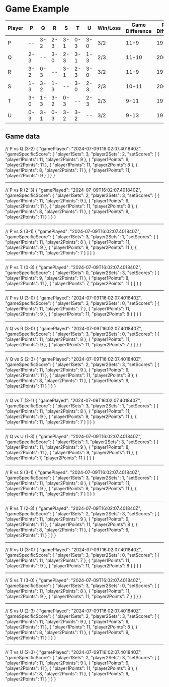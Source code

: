 # Game Example

| Player | P   | Q   | R   | S   | T   | U   | Win/Loss | Game Difference | Points Difference | Match Points | Initial Rank |
|--------|-----|-----|-----|-----|-----|-----|----------|-----------------|-------------------|--------------|--------------|
| P      | --  | 3-2 | 2-3 | 3-1 | 0-3 | 3-0 | 3/2      | 11-9            | 197/190                | 8            |              |
| Q      | 2-3 | --  | 3-0 | 2-3 | 3-1 | 1-3 | 2/3      | 11-10           | 206/201                | 7            |              |
| R      | 3-2 | 0-3 | --  | 3-1 | 2-3 | 3-0 | 3/2      | 11-9            | 197/190                | 8            |              |
| S      | 1-3 | 3-2 | 1-3 | --  | 3-0 | 2-3 | 2/3      | 10-11           | 206/201                | 7            |              |
| T      | 3-0 | 1-3 | 3-2 | 0-3 | --  | 2-3 | 2/3      | 9-11            | 197/190                | 7            |              |
| U      | 0-3 | 3-1 | 0-3 | 3-2 | 3-2 | --  | 3/2      | 9-13            | 197/190                | 8            |              |



## Game data

// P vs Q (3-2)
{
    "gamePlayed": "2024-07-09T16:02:07.401840Z",
    "gameSpecificScore": {
      "player1Sets": 3,
      "player2Sets": 2,
      "setScores": [
        { "player1Points": 11, "player2Points": 9 },
        { "player1Points": 9, "player2Points": 11 },
        { "player1Points": 11, "player2Points": 8 },
        { "player1Points": 8, "player2Points": 11 },
        { "player1Points": 11, "player2Points": 9 }
      ]
    }
}

-------------------------------------

// P vs R (2-3)
{
    "gamePlayed": "2024-07-09T16:02:07.401840Z",
    "gameSpecificScore": {
      "player1Sets": 2,
      "player2Sets": 3,
      "setScores": [
        { "player1Points": 11, "player2Points": 9 },
        { "player1Points": 9, "player2Points": 11 },
        { "player1Points": 11, "player2Points": 8 },
        { "player1Points": 8, "player2Points": 11 },
        { "player1Points": 9, "player2Points": 11 }
      ]
    }
}

-------------------------------------

// P vs S (3-1)
{
    "gamePlayed": "2024-07-09T16:02:07.401840Z",
    "gameSpecificScore": {
      "player1Sets": 3,
      "player2Sets": 1,
      "setScores": [
        { "player1Points": 11, "player2Points": 8 },
        { "player1Points": 11, "player2Points": 9 },
        { "player1Points": 9, "player2Points": 11 },
        { "player1Points": 11, "player2Points": 7 }
      ]
    }
}

-------------------------------------

// P vs T (0-3)
{
    "gamePlayed": "2024-07-09T16:02:07.401840Z",
    "gameSpecificScore": {
      "player1Sets": 0,
      "player2Sets": 3,
      "setScores": [
        { "player1Points": 9, "player2Points": 11 },
        { "player1Points": 8, "player2Points": 11 },
        { "player1Points": 7, "player2Points": 11 }
      ]
    }
}

-------------------------------------

// P vs U (3-0)
{
    "gamePlayed": "2024-07-09T16:02:07.401840Z",
    "gameSpecificScore": {
      "player1Sets": 3,
      "player2Sets": 0,
      "setScores": [
        { "player1Points": 11, "player2Points": 7 },
        { "player1Points": 11, "player2Points": 9 },
        { "player1Points": 11, "player2Points": 8 }
      ]
    }
}

-------------------------------------

// Q vs R (3-0)
{
    "gamePlayed": "2024-07-09T16:02:07.401840Z",
    "gameSpecificScore": {
      "player1Sets": 3,
      "player2Sets": 0,
      "setScores": [
        { "player1Points": 11, "player2Points": 8 },
        { "player1Points": 11, "player2Points": 9 },
        { "player1Points": 11, "player2Points": 7 }
      ]
    }
}

-------------------------------------

// Q vs S (2-3)
{
    "gamePlayed": "2024-07-09T16:02:07.401840Z",
    "gameSpecificScore": {
      "player1Sets": 2,
      "player2Sets": 3,
      "setScores": [
        { "player1Points": 11, "player2Points": 9 },
        { "player1Points": 9, "player2Points": 11 },
        { "player1Points": 11, "player2Points": 8 },
        { "player1Points": 8, "player2Points": 11 },
        { "player1Points": 9, "player2Points": 11 }
      ]
    }
}

-------------------------------------

// Q vs T (3-1)
{
    "gamePlayed": "2024-07-09T16:02:07.401840Z",
    "gameSpecificScore": {
      "player1Sets": 3,
      "player2Sets": 1,
      "setScores": [
        { "player1Points": 11, "player2Points": 8 },
        { "player1Points": 11, "player2Points": 9 },
        { "player1Points": 9, "player2Points": 11 },
        { "player1Points": 11, "player2Points": 7 }
      ]
    }
}

-------------------------------------

// Q vs U (1-3)
{
    "gamePlayed": "2024-07-09T16:02:07.401840Z",
    "gameSpecificScore": {
      "player1Sets": 1,
      "player2Sets": 3,
      "setScores": [
        { "player1Points": 11, "player2Points": 9 },
        { "player1Points": 8, "player2Points": 11 },
        { "player1Points": 9, "player2Points": 11 },
        { "player1Points": 7, "player2Points": 11 }
      ]
    }
}

-------------------------------------

// R vs S (3-1)
{
    "gamePlayed": "2024-07-09T16:02:07.401840Z",
    "gameSpecificScore": {
      "player1Sets": 3,
      "player2Sets": 1,
      "setScores": [
        { "player1Points": 11, "player2Points": 8 },
        { "player1Points": 11, "player2Points": 9 },
        { "player1Points": 9, "player2Points": 11 },
        { "player1Points": 11, "player2Points": 7 }
      ]
    }
}

-------------------------------------

// R vs T (2-3)
{
    "gamePlayed": "2024-07-09T16:02:07.401840Z",
    "gameSpecificScore": {
      "player1Sets": 2,
      "player2Sets": 3,
      "setScores": [
        { "player1Points": 11, "player2Points": 9 },
        { "player1Points": 9, "player2Points": 11 },
        { "player1Points": 11, "player2Points": 8 },
        { "player1Points": 8, "player2Points": 11 },
        { "player1Points": 9, "player2Points": 11 }
      ]
    }
}

-------------------------------------

// R vs U (3-0)
{
    "gamePlayed": "2024-07-09T16:02:07.401840Z",
    "gameSpecificScore": {
      "player1Sets": 3,
      "player2Sets": 0,
      "setScores": [
        { "player1Points": 11, "player2Points": 7 },
        { "player1Points": 11, "player2Points": 9 },
        { "player1Points": 11, "player2Points": 8 }
      ]
    }
}

-------------------------------------

// S vs T (3-0)
{
    "gamePlayed": "2024-07-09T16:02:07.401840Z",
    "gameSpecificScore": {
      "player1Sets": 3,
      "player2Sets": 0,
      "setScores": [
        { "player1Points": 11, "player2Points": 8 },
        { "player1Points": 11, "player2Points": 9 },
        { "player1Points": 11, "player2Points": 7 }
      ]
    }
}

-------------------------------------

// S vs U (2-3)
{
    "gamePlayed": "2024-07-09T16:02:07.401840Z",
    "gameSpecificScore": {
      "player1Sets": 2,
      "player2Sets": 3,
      "setScores": [
        { "player1Points": 11, "player2Points": 9 },
        { "player1Points": 9, "player2Points": 11 },
        { "player1Points": 11, "player2Points": 8 },
        { "player1Points": 8, "player2Points": 11 },
        { "player1Points": 9, "player2Points": 11 }
      ]
    }
}

-------------------------------------

// T vs U (2-3)
{
    "gamePlayed": "2024-07-09T16:02:07.401840Z",
    "gameSpecificScore": {
      "player1Sets": 2,
      "player2Sets": 3,
      "setScores": [
        { "player1Points": 11, "player2Points": 9 },
        { "player1Points": 9, "player2Points": 11 },
        { "player1Points": 11, "player2Points": 8 },
        { "player1Points": 8, "player2Points": 11 },
        { "player1Points": 9, "player2Points": 11 }
      ]
    }
}

